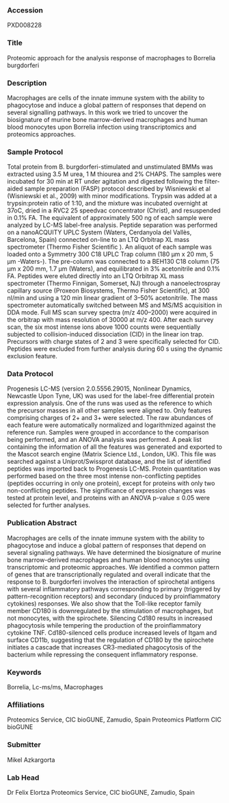 ### Accession
PXD008228

### Title
Proteomic approach for the analysis response of macrophages to Borrelia burgdorferi

### Description
Macrophages are cells of the innate immune system with the ability to phagocytose and induce a global pattern of responses that depend on several signalling pathways. In this work we tried to uncover the biosignature of murine bone marrow-derived macrophages and human blood monocytes upon Borrelia infection using transcriptomics and proteomics approaches.

### Sample Protocol
Total protein from B. burgdorferi-stimulated and unstimulated BMMs was extracted using 3.5 M urea, 1 M thiourea and 2% CHAPS. The samples were incubated for 30 min at RT under agitation and digested following the filter-aided sample preparation (FASP) protocol described by Wisniewski et al (Wisniewski et al., 2009) with minor modifications. Trypsin was added at a trypsin:protein ratio of 1:10, and the mixture was incubated overnight at 37oC, dried in a RVC2 25 speedvac concentrator (Christ), and resuspended in 0.1% FA. The equivalent of approximately 500 ng of each sample were analyzed by LC-MS label-free analysis. Peptide separation was performed on a nanoACQUITY UPLC System (Waters, Cerdanyola del Vallès, Barcelona, Spain) connected on-line to an LTQ Orbitrap XL mass spectrometer (Thermo Fisher Scientific ). An aliquot of each sample was loaded onto a Symmetry 300 C18 UPLC Trap column (180 µm x 20 mm, 5 µm -Waters-). The pre-column was connected to a BEH130 C18 column (75 μm x 200 mm, 1.7 μm (Waters), and equilibrated in 3% acetonitrile and 0.1% FA. Peptides were eluted directly into an LTQ Orbitrap XL mass spectrometer (Thermo Finnigan, Somerset, NJ) through a nanoelectrospray capillary source (Proxeon Biosystems, Thermo Fisher Scientific), at 300 nl/min and using a 120 min linear gradient of 3–50% acetonitrile.  The mass spectrometer automatically switched between MS and MS/MS acquisition in DDA mode. Full MS scan survey spectra (m/z 400–2000) were acquired in the orbitrap with mass resolution of 30000 at m/z 400. After each survey scan, the six most intense ions above 1000 counts were sequentially subjected to collision-induced dissociation (CID) in the linear ion trap. Precursors with charge states of 2 and 3 were specifically selected for CID. Peptides were excluded from further analysis during 60 s using the dynamic exclusion feature.

### Data Protocol
Progenesis LC-MS (version 2.0.5556.29015, Nonlinear Dynamics, Newcastle Upon Tyne, UK) was used for the label-free differential protein expression analysis. One of the runs was used as the reference to which the precursor masses in all other samples were aligned to. Only features comprising charges of 2+ and 3+ were selected. The raw abundances of each feature were automatically normalized and logarithmized against the reference run. Samples were grouped in accordance to the comparison being performed, and an ANOVA analysis was performed. A peak list containing the information of all the features was generated and exported to the Mascot search engine (Matrix Science Ltd., London, UK). This file was searched against a Uniprot/Swissprot database, and the list of identified peptides was imported back to Progenesis LC-MS. Protein quantitation was performed based on the three most intense non-conflicting peptides (peptides occurring in only one protein), except for proteins with only two non-conflicting peptides. The significance of expression changes was tested at protein level, and proteins with an ANOVA p-value ≤ 0.05 were selected for further analyses.

### Publication Abstract
Macrophages are cells of the innate immune system with the ability to phagocytose and induce a global pattern of responses that depend on several signaling pathways. We have determined the biosignature of murine bone marrow-derived macrophages and human blood monocytes using transcriptomic and proteomic approaches. We identified a common pattern of genes that are transcriptionally regulated and overall indicate that the response to B. burgdorferi involves the interaction of spirochetal antigens with several inflammatory pathways corresponding to primary (triggered by pattern-recognition receptors) and secondary (induced by proinflammatory cytokines) responses. We also show that the Toll-like receptor family member CD180 is downregulated by the stimulation of macrophages, but not monocytes, with the spirochete. Silencing Cd180 results in increased phagocytosis while tempering the production of the proinflammatory cytokine TNF. Cd180-silenced cells produce increased levels of Itgam and surface CD11b, suggesting that the regulation of CD180 by the spirochete initiates a cascade that increases CR3-mediated phagocytosis of the bacterium while repressing the consequent inflammatory response.

### Keywords
Borrelia, Lc-ms/ms, Macrophages

### Affiliations
Proteomics Service, CIC bioGUNE, Zamudio, Spain
Proteomics Platform CIC bioGUNE

### Submitter
Mikel Azkargorta

### Lab Head
Dr Felix Elortza
Proteomics Service, CIC bioGUNE, Zamudio, Spain


